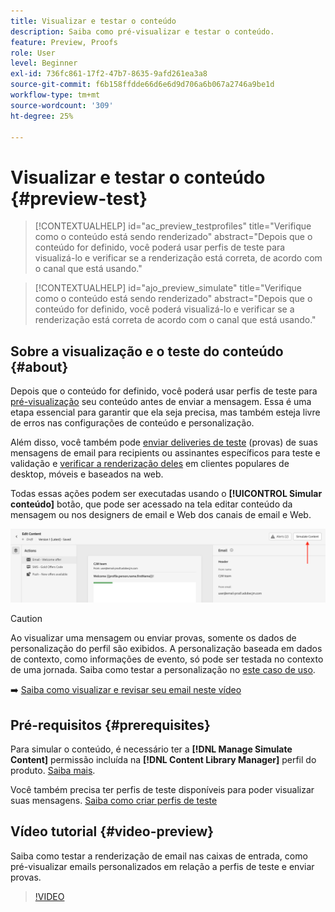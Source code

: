 ```yaml
---
title: Visualizar e testar o conteúdo
description: Saiba como pré-visualizar e testar o conteúdo.
feature: Preview, Proofs
role: User
level: Beginner
exl-id: 736fc861-17f2-47b7-8635-9afd261ea3a8
source-git-commit: f6b158ffdde66d6e6d9d706a6b067a2746a9be1d
workflow-type: tm+mt
source-wordcount: '309'
ht-degree: 25%

---
```


# Visualizar e testar o conteúdo {#preview-test}

>[!CONTEXTUALHELP]
>id="ac_preview_testprofiles"
>title="Verifique como o conteúdo está sendo renderizado"
>abstract="Depois que o conteúdo for definido, você poderá usar perfis de teste para visualizá-lo e verificar se a renderização está correta, de acordo com o canal que está usando."

>[!CONTEXTUALHELP]
>id="ajo_preview_simulate"
>title="Verifique como o conteúdo está sendo renderizado"
>abstract="Depois que o conteúdo for definido, você poderá visualizá-lo e verificar se a renderização está correta de acordo com o canal que está usando."

## Sobre a visualização e o teste do conteúdo {#about}

Depois que o conteúdo for definido, você poderá usar perfis de teste para [pré-visualização](preview.md) seu conteúdo antes de enviar a mensagem. Essa é uma etapa essencial para garantir que ela seja precisa, mas também esteja livre de erros nas configurações de conteúdo e personalização.

Além disso, você também pode [enviar deliveries de teste](proofs.md) (provas) de suas mensagens de email para recipients ou assinantes específicos para teste e validação e [verificar a renderização deles](rendering.md) em clientes populares de desktop, móveis e baseados na web.

Todas essas ações podem ser executadas usando o **[!UICONTROL Simular conteúdo]** botão, que pode ser acessado na tela editar conteúdo da mensagem ou nos designers de email e Web dos canais de email e Web.

![](../email/assets/email-preview-button.png)

>[!CAUTION]
>
>Ao visualizar uma mensagem ou enviar provas, somente os dados de personalização do perfil são exibidos. A personalização baseada em dados de contexto, como informações de evento, só pode ser testada no contexto de uma jornada. Saiba como testar a personalização no [este caso de uso](../personalization/personalization-use-case.md).

➡️ [Saiba como visualizar e revisar seu email neste vídeo](#video-preview)

## Pré-requisitos {#prerequisites}

Para simular o conteúdo, é necessário ter a **[!DNL Manage Simulate Content]** permissão incluída na **[!DNL Content Library Manager]** perfil do produto. [Saiba mais](../administration/ootb-product-profiles.md#content-library-manager).

Você também precisa ter perfis de teste disponíveis para poder visualizar suas mensagens. [Saiba como criar perfis de teste](../audience/creating-test-profiles.md)

## Vídeo tutorial {#video-preview}

Saiba como testar a renderização de email nas caixas de entrada, como pré-visualizar emails personalizados em relação a perfis de teste e enviar provas.

>[!VIDEO](https://video.tv.adobe.com/v/3425026?quality=12)
